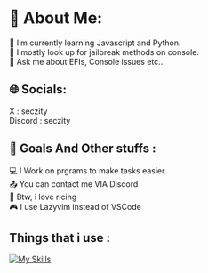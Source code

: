 # 💫 About Me:
🔭 I’m currently learning Javascript and Python.  
👯 I mostly look up for jailbreak methods on console.   
💬 Ask me about EFIs, Console issues etc... 

## 🌐 Socials:
X : seczity  
Discord : seczity  

## 🔔 Goals And Other stuffs : 
💻 I Work on prgrams to make tasks easier.  
📤 You can contact me VIA Discord  
🍙 Btw, i love ricing  
🎮 I use Lazyvim instead of VSCode  

## Things that i use :  
[![My Skills](https://skillicons.dev/icons?i=python,javascript,neovim,linux,apple,arch,bash,github,figma&)](https://skillicons.dev)
